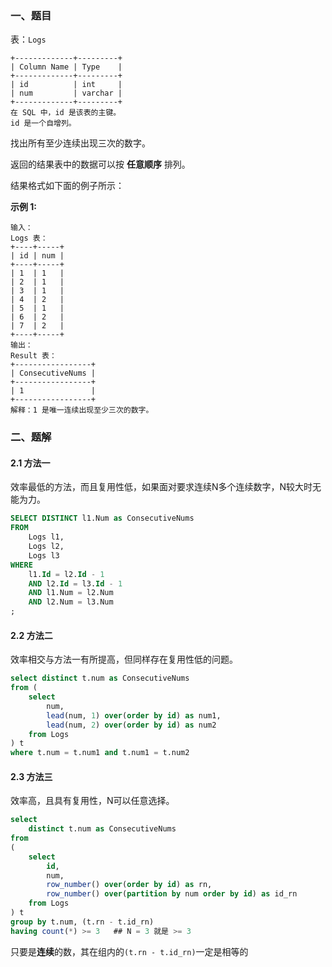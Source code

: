 ### 一、题目

表：`Logs`

```
+-------------+---------+
| Column Name | Type    |
+-------------+---------+
| id          | int     |
| num         | varchar |
+-------------+---------+
在 SQL 中，id 是该表的主键。
id 是一个自增列。
```

 

找出所有至少连续出现三次的数字。

返回的结果表中的数据可以按 **任意顺序** 排列。

结果格式如下面的例子所示：

 

**示例 1:**

```
输入：
Logs 表：
+----+-----+
| id | num |
+----+-----+
| 1  | 1   |
| 2  | 1   |
| 3  | 1   |
| 4  | 2   |
| 5  | 1   |
| 6  | 2   |
| 7  | 2   |
+----+-----+
输出：
Result 表：
+-----------------+
| ConsecutiveNums |
+-----------------+
| 1               |
+-----------------+
解释：1 是唯一连续出现至少三次的数字。
```

### 二、题解

#### 2.1 方法一

效率最低的方法，而且复用性低，如果面对要求连续N多个连续数字，N较大时无能为力。

```sql
SELECT DISTINCT l1.Num as ConsecutiveNums
FROM
    Logs l1,
    Logs l2,
    Logs l3
WHERE
    l1.Id = l2.Id - 1
    AND l2.Id = l3.Id - 1
    AND l1.Num = l2.Num
    AND l2.Num = l3.Num
;
```

#### 2.2 方法二

效率相交与方法一有所提高，但同样存在复用性低的问题。

```sql
select distinct t.num as ConsecutiveNums
from (
    select
        num,
        lead(num, 1) over(order by id) as num1,
        lead(num, 2) over(order by id) as num2
    from Logs 
) t
where t.num = t.num1 and t.num1 = t.num2
```

#### 2.3 方法三

效率高，且具有复用性，N可以任意选择。

```sql
select
    distinct t.num as ConsecutiveNums 
from
(
    select 
        id,
        num,
        row_number() over(order by id) as rn,
        row_number() over(partition by num order by id) as id_rn
    from Logs 
) t
group by t.num, (t.rn - t.id_rn)
having count(*) >= 3   ## N = 3 就是 >= 3
```

只要是**连续**的数，其在组内的`(t.rn - t.id_rn)`一定是相等的